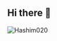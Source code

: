 ## Hi there 👋

<p align="left"> <img src="https://komarev.com/ghpvc/?username=Hashim020&label=Profile%20views&color=brightgreen&style=plastic" alt="Hashim020" /> </p>
